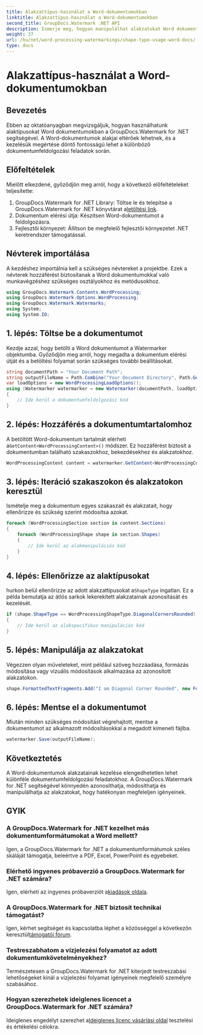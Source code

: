 ```yaml
---
title: Alakzattípus-használat a Word-dokumentumokban
linktitle: Alakzattípus-használat a Word-dokumentumokban
second_title: GroupDocs.Watermark .NET API
description: Ismerje meg, hogyan manipulálhat alakzatokat Word dokumentumokban a GroupDocs.Watermark for .NET segítségével. Ez az oktatóanyag útmutatást ad a hatékony dokumentumfeldolgozáshoz.
weight: 37
url: /hu/net/word-processing-watermarkings/shape-type-usage-word-docs/
type: docs
---
```

# Alakzattípus-használat a Word-dokumentumokban

## Bevezetés
Ebben az oktatóanyagban megvizsgáljuk, hogyan használhatunk alaktípusokat Word dokumentumokban a GroupDocs.Watermark for .NET segítségével. A Word-dokumentumok alakjai eltérőek lehetnek, és a kezelésük megértése döntő fontosságú lehet a különböző dokumentumfeldolgozási feladatok során.
## Előfeltételek
Mielőtt elkezdené, győződjön meg arról, hogy a következő előfeltételeket teljesítette:
1.  GroupDocs.Watermark for .NET Library: Töltse le és telepítse a GroupDocs.Watermark for .NET könyvtárat a[letöltési link](https://releases.groupdocs.com/Watermark/net/).
2. Dokumentum elérési útja: Készítsen Word-dokumentumot a feldolgozásra.
3. Fejlesztői környezet: Állítson be megfelelő fejlesztői környezetet .NET keretrendszer támogatással.

## Névterek importálása
A kezdéshez importálnia kell a szükséges névtereket a projektbe. Ezek a névterek hozzáférést biztosítanak a Word dokumentumokkal való munkavégzéshez szükséges osztályokhoz és metódusokhoz.
```csharp
using GroupDocs.Watermark.Contents.WordProcessing;
using GroupDocs.Watermark.Options.WordProcessing;
using GroupDocs.Watermark.Watermarks;
using System;
using System.IO;
```
## 1. lépés: Töltse be a dokumentumot
Kezdje azzal, hogy betölti a Word dokumentumot a Watermarker objektumba. Győződjön meg arról, hogy megadta a dokumentum elérési útját és a betöltési folyamat során szükséges további beállításokat.
```csharp
string documentPath = "Your Document Path";
string outputFileName = Path.Combine("Your Document Directory", Path.GetFileName(documentPath));
var loadOptions = new WordProcessingLoadOptions();
using (Watermarker watermarker = new Watermarker(documentPath, loadOptions))
{
    // Ide kerül a dokumentumfeldolgozási kód
}
```
## 2. lépés: Hozzáférés a dokumentumtartalomhoz
 A betöltött Word-dokumentum tartalmát elérheti a`GetContent<WordProcessingContent>()` módszer. Ez hozzáférést biztosít a dokumentumban található szakaszokhoz, bekezdésekhez és alakzatokhoz.
```csharp
WordProcessingContent content = watermarker.GetContent<WordProcessingContent>();
```
## 3. lépés: Iteráció szakaszokon és alakzatokon keresztül
Ismételje meg a dokumentum egyes szakaszait és alakzatait, hogy ellenőrizze és szükség szerint módosítsa azokat.
```csharp
foreach (WordProcessingSection section in content.Sections)
{
    foreach (WordProcessingShape shape in section.Shapes)
    {
        // Ide kerül az alakmanipulációs kód
    }
}
```
## 4. lépés: Ellenőrizze az alaktípusokat
 hurkon belül ellenőrizze az adott alakzattípusokat a`ShapeType` ingatlan. Ez a példa bemutatja az átlós sarkok lekerekített alakzatainak azonosítását és kezelését.
```csharp
if (shape.ShapeType == WordProcessingShapeType.DiagonalCornersRounded)
{
    // Ide kerül az alakspecifikus manipulációs kód
}
```
## 5. lépés: Manipulálja az alakzatokat
Végezzen olyan műveleteket, mint például szöveg hozzáadása, formázás módosítása vagy vizuális módosítások alkalmazása az azonosított alakzatokon.
```csharp
shape.FormattedTextFragments.Add("I am Diagonal Corner Rounded", new Font("Calibri", 8, FontStyle.Bold), Color.Red, Color.Aqua);
```
## 6. lépés: Mentse el a dokumentumot
Miután minden szükséges módosítást végrehajtott, mentse a dokumentumot az alkalmazott módosításokkal a megadott kimeneti fájlba.
```csharp
watermarker.Save(outputFileName);
```

## Következtetés
A Word-dokumentumok alakzatainak kezelése elengedhetetlen lehet különféle dokumentumfeldolgozási feladatokhoz. A GroupDocs.Watermark for .NET segítségével könnyedén azonosíthatja, módosíthatja és manipulálhatja az alakzatokat, hogy hatékonyan megfeleljen igényeinek.
## GYIK
### A GroupDocs.Watermark for .NET kezelhet más dokumentumformátumokat a Word mellett?
Igen, a GroupDocs.Watermark for .NET a dokumentumformátumok széles skáláját támogatja, beleértve a PDF, Excel, PowerPoint és egyebeket.
### Elérhető ingyenes próbaverzió a GroupDocs.Watermark for .NET számára?
 Igen, elérheti az ingyenes próbaverziót a[kiadások oldala](https://releases.groupdocs.com/).
### A GroupDocs.Watermark for .NET biztosít technikai támogatást?
 Igen, kérhet segítséget és kapcsolatba léphet a közösséggel a következőn keresztül[támogatói fórum](https://forum.groupdocs.com/c/watermark/19).
### Testreszabhatom a vízjelezési folyamatot az adott dokumentumkövetelményekhez?
Természetesen a GroupDocs.Watermark for .NET kiterjedt testreszabási lehetőségeket kínál a vízjelezési folyamat igényeinek megfelelő személyre szabásához.
### Hogyan szerezhetek ideiglenes licencet a GroupDocs.Watermark for .NET számára?
 Ideiglenes engedélyt szerezhet a[Ideiglenes licenc vásárlási oldal](https://purchase.groupdocs.com/temporary-license/) tesztelési és értékelési célokra.